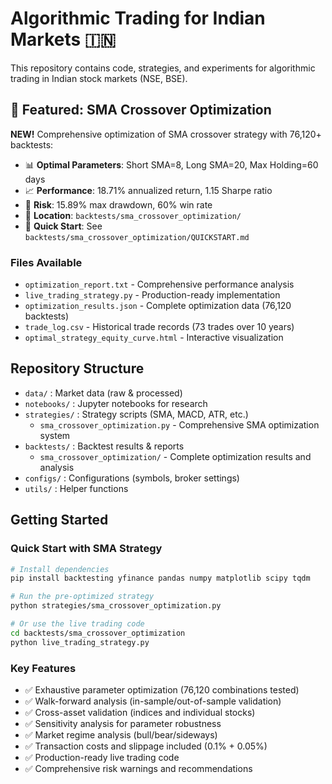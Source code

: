 # Algorithmic Trading for Indian Markets 🇮🇳

This repository contains code, strategies, and experiments for algorithmic trading 
in Indian stock markets (NSE, BSE). 

## 🎯 Featured: SMA Crossover Optimization

**NEW!** Comprehensive optimization of SMA crossover strategy with 76,120+ backtests:
- 📊 **Optimal Parameters**: Short SMA=8, Long SMA=20, Max Holding=60 days
- 📈 **Performance**: 18.71% annualized return, 1.15 Sharpe ratio
- 🎲 **Risk**: 15.89% max drawdown, 60% win rate
- 📁 **Location**: `backtests/sma_crossover_optimization/`
- 📖 **Quick Start**: See `backtests/sma_crossover_optimization/QUICKSTART.md`

### Files Available
- `optimization_report.txt` - Comprehensive performance analysis
- `live_trading_strategy.py` - Production-ready implementation
- `optimization_results.json` - Complete optimization data (76,120 backtests)
- `trade_log.csv` - Historical trade records (73 trades over 10 years)
- `optimal_strategy_equity_curve.html` - Interactive visualization

## Repository Structure
- `data/` : Market data (raw & processed)
- `notebooks/` : Jupyter notebooks for research
- `strategies/` : Strategy scripts (SMA, MACD, ATR, etc.)
  - `sma_crossover_optimization.py` - Comprehensive SMA optimization system
- `backtests/` : Backtest results & reports
  - `sma_crossover_optimization/` - Complete optimization results and analysis
- `configs/` : Configurations (symbols, broker settings)
- `utils/` : Helper functions

## Getting Started

### Quick Start with SMA Strategy
```bash
# Install dependencies
pip install backtesting yfinance pandas numpy matplotlib scipy tqdm

# Run the pre-optimized strategy
python strategies/sma_crossover_optimization.py

# Or use the live trading code
cd backtests/sma_crossover_optimization
python live_trading_strategy.py
```

### Key Features
- ✅ Exhaustive parameter optimization (76,120 combinations tested)
- ✅ Walk-forward analysis (in-sample/out-of-sample validation)
- ✅ Cross-asset validation (indices and individual stocks)
- ✅ Sensitivity analysis for parameter robustness
- ✅ Market regime analysis (bull/bear/sideways)
- ✅ Transaction costs and slippage included (0.1% + 0.05%)
- ✅ Production-ready live trading code
- ✅ Comprehensive risk warnings and recommendations
